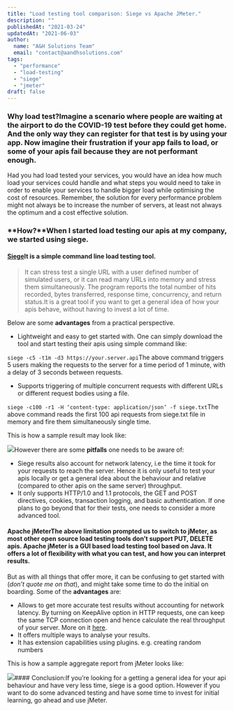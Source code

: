 ```yaml
---
title: "Load testing tool comparison: Siege vs Apache JMeter."
description: ""
publishedAt: "2021-03-24"
updatedAt: "2021-06-03"
author:
  name: "A&H Solutions Team"
  email: "contact@aandhsolutions.com"
tags:
  - "performance"
  - "load-testing"
  - "siege"
  - "jmeter"
draft: false
---
```


### Why load test?Imagine a scenario where people are waiting at the airport to do the COVID-19 test before they could get home. And the only way they can register for that test is by using your app. Now imagine their frustration if your app fails to load, or some of your apis fail because they are not performant enough.

Had you had load tested your services, you would have an idea how much load your services could handle and what steps you would need to take in order to enable your services to handle bigger load while optimising the cost of resources. Remember, the solution for every performance problem might not always be to increase the number of servers, at least not always the optimum and a cost effective solution.

### **How?**When I started load testing our apis at my company, we started using siege.

#### [Siege](https://github.com/JoeDog/siege)It is a simple **command line load testing tool**.

> It can stress test a single URL with a user defined number of simulated users, or it can read many URLs into memory and stress them simultaneously. The program reports the total number of hits recorded, bytes transferred, response time, concurrency, and return status.It is a great tool if you want to get a general idea of how your apis behave, without having to invest a lot of time.

Below are some **advantages** from a practical perspective.

- Lightweight and easy to get started with. One can simply download the tool and start testing their apis using simple command like:

`siege -c5 -t1m -d3 https://your.server.api`The above command triggers 5 users making the requests to the server for a time period of 1 minute, with a delay of 3 seconds between requests.

- Supports triggering of multiple concurrent requests with different URLs or different request bodies using a file.

`siege -c100 -r1 -H ‘content-type: application/json’ -f siege.txt`The above command reads the first 100 api requests from siege.txt file in memory and fire them simultaneously single time.

This is how a sample result may look like:

![](https://cdn-images-1.medium.com/max/800/1*dxRk2cyy-5x7wbPUjp8tXQ.png)However there are some **pitfalls** one needs to be aware of:

- Siege results also account for network latency, i.e the time it took for your requests to reach the server. Hence it is only useful to test your apis locally or get a general idea about the behaviour and relative (compared to other apis on the same server) throughput.
- It only supports HTTP/1.0 and 1.1 protocols, the GET and POST directives, cookies, transaction logging, and basic authentication. If one plans to go beyond that for their tests, one needs to consider a more advanced tool.

#### Apache jMeterThe above limitation prompted us to switch to **jMeter**, as most other open source load testing tools don’t support PUT, DELETE apis. Apache jMeter is a GUI based load testing tool based on Java. It offers a lot of flexibility with what you can test, and how you can interpret results.

But as with all things that offer more, it can be confusing to get started with (*don’t quote me on that*), and might take some time to do the initial on boarding. Some of the **advantages** are:

- Allows to get more accurate test results without accounting for network latency. By turning on KeepAlive option in HTTP requests, one can keep the same TCP connection open and hence calculate the real throughput of your server. More on it [here](https://blog.worldline.tech/2018/01/29/keepalive.html).
- It offers multiple ways to analyse your results.
- It has extension capabilities using plugins. e.g. creating random numbers

This is how a sample aggregate report from jMeter looks like:

![](https://cdn-images-1.medium.com/max/800/1*SWX_23pgllvYvTE3QiGybQ.png)#### Conclusion:If you’re looking for a getting a general idea for your api behaviour and have very less time, siege is a good option. However if you want to do some advanced testing and have some time to invest for initial learning, go ahead and use jMeter.
